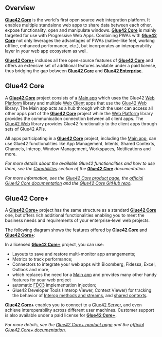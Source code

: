## Overview

[**Glue42 Core**](https://glue42.com/core/) is the world's first open source web integration platform. It enables multiple standalone web apps to share data between each other, expose functionality, open and manipulate windows. [**Glue42 Core**](https://glue42.com/core/) is mainly targeted for use with Progressive Web Apps. Combining PWAs with [**Glue42 Core**](https://glue42.com/core/) not only leverages the advantages of PWAs (native-like feel, working offline, enhanced performance, etc.), but incorporates an interoperability layer in your web app ecosystem as well.

[**Glue42 Core+**](https://glue42.com/core-plus/) includes all free open-source features of [**Glue42 Core**](https://glue42.com/core/) and offers an extensive set of additional features available under a paid license, thus bridging the gap between [**Glue42 Core**](https://glue42.com/core/) and [**Glue42 Enterprise**](https://glue42.com/enterprise/).

## Glue42 Core

A [**Glue42 Core**](https://glue42.com/core/) project consists of a [Main app](https://core-docs.glue42.com/developers/core-concepts/web-platform/overview/index.html) which uses the Glue42 [Web Platform](https://www.npmjs.com/package/@glue42/web-platform) library and multiple [Web Client](https://core-docs.glue42.com/developers/core-concepts/web-client/overview/index.html) apps that use the [Glue42 Web](https://core-docs.glue42.com/reference/core/latest/glue42%20web/index.html) library. The Main app acts as a hub through which the user can access all other apps part of the [**Glue42 Core**](https://glue42.com/core/) project while the [Web Platform](https://www.npmjs.com/package/@glue42/web-platform) library provides the communication connection between all client apps. The [Glue42 Web](https://core-docs.glue42.com/reference/core/latest/glue42%20web/index.html) library provides Glue42 functionality to the client apps through sets of Glue42 APIs.

All apps participating in a [**Glue42 Core**](https://glue42.com/core/) project, including the [Main app](https://core-docs.glue42.com/developers/core-concepts/web-platform/overview/index.html), can use Glue42 functionalities like App Management, Intents, Shared Contexts, Channels, Interop, Window Management, Workspaces, Notifications and more.

*For more details about the available Glue42 functionalities and how to use them, see the [Capabilities](https://core-docs.glue42.com/capabilities/application-management/index.html) section of the [**Glue42 Core**](https://glue42.com/core/) documentation.*

*For more information, see the [Glue42 Core product page](https://glue42.com/core/), the [official Glue42 Core documentation](https://core-docs.glue42.com) and the [Glue42 Core GitHub repo](https://github.com/Glue42/core).*

## Glue42 Core+

A [**Glue42 Core+**](https://glue42.com/core-plus/) project has the same structure as a standard [**Glue42 Core**](https://glue42.com/core/) one, but offers rich additional functionalities enabling you to meet the business needs and requirements of your enterprise-level web projects.

The following diagram shows the features offered by [**Glue42 Core**](https://glue42.com/core/) and [**Glue42 Core+**](https://glue42.com/core-plus/):

<glue42 name="diagram" image="../../images/core-plus/core-plus.png">

In a licensed [**Glue42 Core+**](https://glue42.com/core-plus/) project, you can use:

- Layouts to save and restore multi-monitor app arrangements;
- Metrics to track performance;
- Connectors to integrate your web apps with Bloomberg, Fidessa, Excel, Outlook and more;
- which replaces the need for a [Main app](https://core-docs.glue42.com/developers/core-concepts/web-platform/overview/index.html) and provides many other handy features for your web project
- automatic [FDC3](https://fdc3.finos.org/) implementation injection;
- Glue42 Developer Tools (Interop Viewer, Context Viewer) for tracking the behavior of [Interop methods and streams](https://core-docs.glue42.com/capabilities/data-sharing-between-apps/interop/index.html), and [shared contexts](https://core-docs.glue42.com/capabilities/data-sharing-between-apps/shared-contexts/index.html).

[**Glue42 Core+**](https://glue42.com/core-plus/) enables you to connect to a [Glue42 Server](../../glue42-concepts/glue42-server/index.html), and even achieve interoperability across different user machines. Customer support is also available under a paid license for [**Glue42 Core+**](https://glue42.com/core-plus/).

*For more details, see the [Glue42 Core+ product page](https://glue42.com/core-plus/) and the [official Glue42 Core+ documentation](https://core-docs.glue42.com/getting-started/what-is-glue42-core-plus/index.html).*